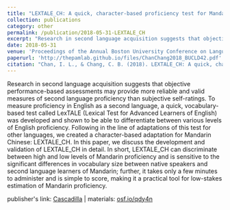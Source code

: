 ```yaml
---
title: "LEXTALE_CH: A quick, character-based proficiency test for Mandarin Chinese"
collection: publications
category: other
permalink: /publication/2018-05-31-LEXTALE_CH
excerpt: "Research in second language acquisition suggests that objective performance-based assessments may provide more reliable and..."
date: 2018-05-31
venue: 'Proceedings of the Annual Boston University Conference on Language Development'
paperurl: 'http://thepamlab.github.io/files/ChanChang2018_BUCLD42.pdf'
citation: "Chan, I. L., & Chang, C. B. (2018). LEXTALE_CH: A quick, character-based proficiency test for Mandarin Chinese. In A. B. Bertolini & M. J. Kaplan (Eds.), <i>Proceedings of the 42nd Annual Boston University Conference on Language Development</i> (pp. 114–130). Somerville, MA: Cascadilla Press."
---
```


Research in second language acquisition suggests that objective performance-based assessments may provide more reliable and valid measures of second language proficiency than subjective self-ratings. To measure proficiency in English as a second language, a quick, vocabulary-based test called LexTALE (Lexical Test for Advanced Learners of English) was developed and shown to be able to differentiate between various levels of English proficiency. Following in the line of adaptations of this test for other languages, we created a character-based adaptation for Mandarin Chinese: LEXTALE_CH. In this paper, we discuss the development and validation of LEXTALE_CH in detail. In short, LEXTALE_CH can discriminate between high and low levels of Mandarin proficiency and is sensitive to the significant differences in vocabulary size between native speakers and second language learners of Mandarin; further, it takes only a few minutes to administer and is simple to score, making it a practical tool for low-stakes estimation of Mandarin proficiency.

publisher's link: <a href='https://www.lingref.com/bucld/42/BUCLD42-09.pdf' target="_blank">Cascadilla</a> | materials: <a href='https://osf.io/qdy4n/' target="_blank">osf.io/qdy4n</a>
